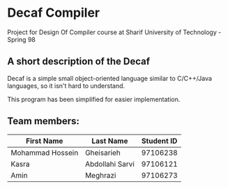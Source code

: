 # Decaf Compiler
Project for Design Of Compiler course at Sharif University of Technology - Spring 98

## A short description of the Decaf
Decaf is a simple small object-oriented language similar to C/C++/Java languages, so it isn't hard to understand. 

This program has been simplified for easier implementation.

## Team members:
|First Name|Last Name|Student ID|
|---|---|---|
|Mohammad Hossein|Gheisarieh|97106238|
|Kasra|Abdollahi Sarvi|97106121|
|Amin|Meghrazi|97106273|
